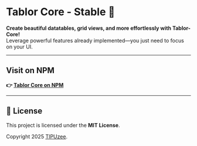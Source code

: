 # Tablor Core - Stable 🌟

**Create beautiful datatables, grid views, and more effortlessly with Tablor-Core!**  
Leverage powerful features already implemented—you just need to focus on your UI.

--- 

## Visit on NPM

**👉 [Tablor Core on NPM](https://www.npmjs.com/package/tablor-core)**

---

## 📄 License

This project is licensed under the **MIT License**.

Copyright 2025 [TIPUzee](https://github.com/TIPUzee).
